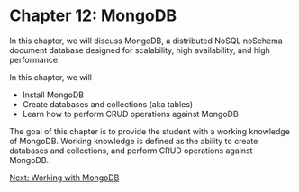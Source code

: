 # Chapter 12: MongoDB

In this chapter, we will discuss MongoDB, a	distributed	NoSQL noSchema document	database designed for scalability, high	availability, and high performance.

In this chapter, we will
* Install MongoDB
* Create databases and collections (aka tables)
* Learn how to perform CRUD operations against MongoDB

The goal of this chapter is to provide the student with a working knowledge of MongoDB. Working knowledge is defined as the ability to create databases and collections, and perform CRUD operations against MongoDB.

[Next: Working with MongoDB](01-MongoDB.md)
